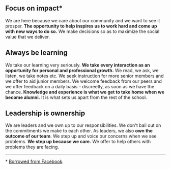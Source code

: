 ## Focus on impact*

We are here because we care about our community and we want to see it prosper. **The opportunity to help inspires us to work hard and come up with new ways to do so.** We make decisions so as to maximize the social value that we deliver.

## Always be learning

We take our learning very seriously. **We take every interaction as an opportunity for personal and professional growth.** We read, we ask, we listen, we take notes etc. We seek instruction for more senior members and we offer to aid junior members. We welcome feedback from our peers and we offer feedback on a daily basis – discreetly, as soon as we have the chance. **Knowledge and experience is what we get to take home when we become alumni.** It is what sets us apart from the rest of the school.

## Leadership is ownership

We are leaders and we own up to our responsibilities. We don't bail out on the commitments we make to each other. As leaders, we also **own the outcome of our team**. We step up and voice our concerns when we see problems. **We step up because we care.** We offer to help others with problems they are facing.

---

 \* [Borrowed from Facebook](https://www.quora.com/What-are-Facebooks-five-values).
